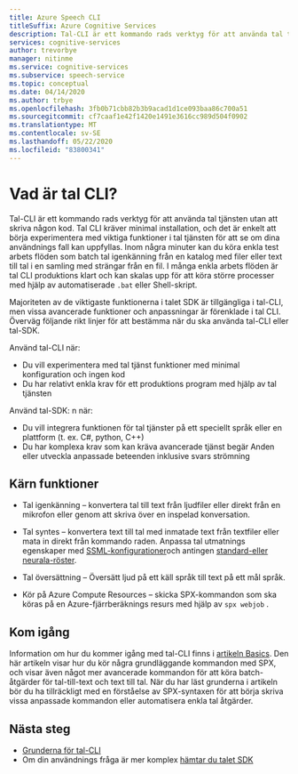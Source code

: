 ```yaml
---
title: Azure Speech CLI
titleSuffix: Azure Cognitive Services
description: Tal-CLI är ett kommando rads verktyg för att använda tal tjänsten utan att skriva någon kod. Tal-CLI kräver minimal konfiguration och det är enkelt att börja experimentera med viktiga funktioner i tal tjänsten för att se om dina användnings fall kan uppfyllas.
services: cognitive-services
author: trevorbye
manager: nitinme
ms.service: cognitive-services
ms.subservice: speech-service
ms.topic: conceptual
ms.date: 04/14/2020
ms.author: trbye
ms.openlocfilehash: 3fb0b71cbb82b3b9acad1d1ce093baa86c700a51
ms.sourcegitcommit: cf7caaf1e42f1420e1491e3616cc989d504f0902
ms.translationtype: MT
ms.contentlocale: sv-SE
ms.lasthandoff: 05/22/2020
ms.locfileid: "83800341"
---
```

# <a name="what-is-the-speech-cli"></a>Vad är tal CLI?

Tal-CLI är ett kommando rads verktyg för att använda tal tjänsten utan att skriva någon kod. Tal CLI kräver minimal installation, och det är enkelt att börja experimentera med viktiga funktioner i tal tjänsten för att se om dina användnings fall kan uppfyllas. Inom några minuter kan du köra enkla test arbets flöden som batch tal igenkänning från en katalog med filer eller text till tal i en samling med strängar från en fil. I många enkla arbets flöden är tal CLI produktions klart och kan skalas upp för att köra större processer med hjälp av automatiserade `.bat` eller Shell-skript.

Majoriteten av de viktigaste funktionerna i talet SDK är tillgängliga i tal-CLI, men vissa avancerade funktioner och anpassningar är förenklade i tal CLI. Överväg följande rikt linjer för att bestämma när du ska använda tal-CLI eller tal-SDK.

Använd tal-CLI när:
* Du vill experimentera med tal tjänst funktioner med minimal konfiguration och ingen kod
* Du har relativt enkla krav för ett produktions program med hjälp av tal tjänsten

Använd tal-SDK: n när:
* Du vill integrera funktionen för tal tjänster på ett speciellt språk eller en plattform (t. ex. C#, python, C++)
* Du har komplexa krav som kan kräva avancerade tjänst begär Anden eller utveckla anpassade beteenden inklusive svars strömning

## <a name="core-features"></a>Kärn funktioner

* Tal igenkänning – konvertera tal till text från ljudfiler eller direkt från en mikrofon eller genom att skriva över en inspelad konversation.

* Tal syntes – konvertera text till tal med inmatade text från textfiler eller mata in direkt från kommando raden. Anpassa tal utmatnings egenskaper med [SSML-konfigurationer](speech-synthesis-markup.md)och antingen [standard-eller neurala-röster](speech-synthesis-markup.md#standard-neural-and-custom-voices).

* Tal översättning – Översätt ljud på ett käll språk till text på ett mål språk.

* Kör på Azure Compute Resources – skicka SPX-kommandon som ska köras på en Azure-fjärrberäknings resurs med hjälp av `spx webjob` .

## <a name="get-started"></a>Kom igång

Information om hur du kommer igång med tal-CLI finns i [artikeln Basics](spx-basics.md). Den här artikeln visar hur du kör några grundläggande kommandon med SPX, och visar även något mer avancerade kommandon för att köra batch-åtgärder för tal-till-text och text till tal. När du har läst grunderna i artikeln bör du ha tillräckligt med en förståelse av SPX-syntaxen för att börja skriva vissa anpassade kommandon eller automatisera enkla tal åtgärder.

## <a name="next-steps"></a>Nästa steg

- [Grunderna för tal-CLI](spx-basics.md)
- Om din användnings fråga är mer komplex [hämtar du talet SDK](speech-sdk.md)
